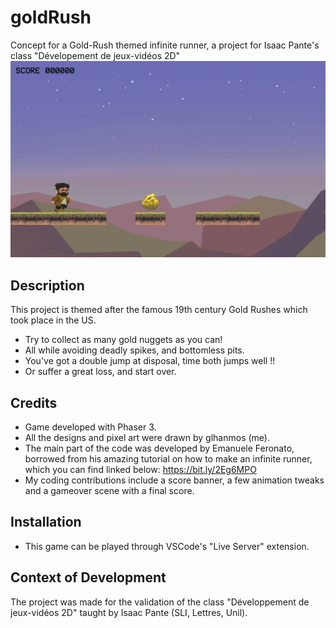 # goldRush
Concept for a Gold-Rush themed infinite runner, a project for Isaac Pante's class "Dévelopement de jeux-vidéos 2D"
![image](screenshot.PNG)
## Description
This project is themed after the famous 19th century Gold Rushes which took place in the US. 
* Try to collect as many gold nuggets as you can!
* All while avoiding deadly spikes, and bottomless pits. 
* You've got a double jump at disposal, time both jumps well !!
* Or suffer a great loss, and start over.
## Credits
* Game developed with Phaser 3.
* All the designs and pixel art were drawn by glhanmos (me).
* The main part of the code was developed by Emanuele Feronato, borrowed from his amazing tutorial on how to make an infinite runner, which you can find linked below:
https://bit.ly/2Eg6MPO
* My coding contributions include a score banner, a few animation tweaks and a gameover scene with a final score.
## Installation
* This game can be played through VSCode's "Live Server" extension.
## Context of Development
The project was made for the validation of the class "Développement de jeux-vidéos 2D" taught by Isaac Pante (SLI, Lettres, Unil).
